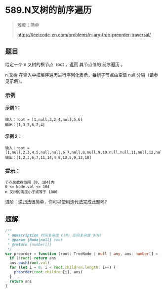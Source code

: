 # 589.N叉树的前序遍历

> 难度：简单
>
> https://leetcode-cn.com/problems/n-ary-tree-preorder-traversal/

## 题目

给定一个 n 叉树的根节点  root ，返回 其节点值的 前序遍历 。

n 叉树 在输入中按层序遍历进行序列化表示，每组子节点由空值 null 分隔（请参见示例）。

### 示例

#### 示例 1：

```
输入：root = [1,null,3,2,4,null,5,6]
输出：[1,3,5,6,2,4]
```

#### 示例 2：
```
输入：root = [1,null,2,3,4,5,null,null,6,7,null,8,null,9,10,null,null,11,null,12,null,13,null,null,14]
输出：[1,2,3,6,7,11,14,4,8,12,5,9,13,10]
```

### 提示：

```
节点总数在范围 [0, 104]内
0 <= Node.val <= 104
n 叉树的高度小于或等于 1000
```

进阶：递归法很简单，你可以使用迭代法完成此题吗?


## 题解

```typescript
/**
 * @description 时间复杂度 O(N) 空间复杂度 O(N)
 * @param {Node|null} root
 * @return {number[]}
 */
var preorder = function (root: TreeNode | null | any, ans: number[] = []): number[] {
  if (!root) return ans
  ans.push(root.val)
  for (let i = 0; i < root.children.length; i++) {
    preorder(root.children[i], ans)
  }
  return ans
}
```
